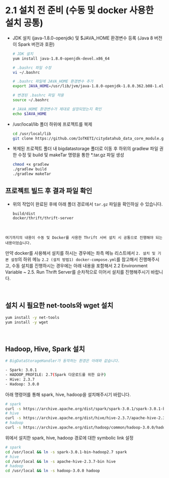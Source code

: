 # 2.1 설치 전 준비 (수동 및 docker 사용한 설치 공통)

- JDK 설치 (java-1.8.0-openjdk) 및 $JAVA_HOME 환경변수 등록 (Java 8 버전이 Spark 버전과 호환)

  ```bash
  # JDK 설치
  yum install java-1.8.0-openjdk-devel.x86_64

  # .bashrc 파일 수정
  vi ~/.bashrc

  # .bashrc 파일에 JAVA_HOME 환경변수 추가
  export JAVA_HOME=/usr/lib/jvm/java-1.8.0-openjdk-1.8.0.362.b08-1.el7_9.x86_64

  # 변경된 .bashrc 파일 적용
  source ~/.bashrc

  # JAVA_HOME 환경변수가 제대로 설정되었는지 확인
  echo $JAVA_HOME
  ```

- /usr/local/lib 폴더 하위에 프로젝트를 복제

  ```bash
  cd /usr/local/lib
  git clone https://github.com/IoTKETI/citydatahub_data_core_module.git
  ```

- 복제된 프로젝트 폴더 내 bigdatastorage 폴더로 이동 후 하위의 gradlew 파일 권한 수정 및 build 및 makeTar 명령을 통한 \*.tar.gz 파일 생성

  ```bash
  chmod +x gradlew
  ./gradlew build
  ./gradlew makeTar
  ```

## 프로젝트 빌드 후 결과 파일 확인

- 위의 작업이 완료된 후에 아래 폴더 경로에서 `tar.gz` 파일을 확인하실 수 있습니다.

  ```
  build/dist
  docker/thrift/thrift-server
  ```

  <br/>

`여기까지의 내용이 수동 및 Docker를 사용한 Thrift 서버 설치 시 공통으로 진행해야 되는 내용이었습니다.`

만약 docker를 사용해서 설치를 하시는 경우에는 좌측 메뉴 리스트에서 `2. 설치 및 기본 설정`의 하위 메뉴 `2.2 (설치 방법1) docker-compose.yml`를 참고해서 진행해주시고, 수동 설치를 진행하시는 경우에는 아래 내용을 포함해서 2.2 Environment Variable ~ 2.5. Run Thrift Server를 순차적으로 이어서 설치를 진행해주시기 바랍니다.

<br/>

## 설치 시 필요한 net-tools와 wget 설치

```bash
yum install -y net-tools
yum install -y wget
```

<br/>

## Hadoop, Hive, Spark 설치

```bash
# BigDataStorageHandler가 동작하는 환경은 아래와 같습니다.

- Spark: 3.0.1
- HADOOP_PROFILE: 2.7(Spark 다운로드를 위한 요구)
- Hive: 2.3.7
- Hadoop: 3.0.0
```

아래 명령어를 통해 spark, hive, hadoop을 설치해주시기 바랍니다.

```bash
# spark
curl -s https://archive.apache.org/dist/spark/spark-3.0.1/spark-3.0.1-bin-hadoop2.7.tgz | tar -xvz -C /usr/local/
# hive
curl -s https://archive.apache.org/dist/hive/hive-2.3.7/apache-hive-2.3.7-bin.tar.gz | tar -xvz -C /usr/local/
# hadoop
curl -s https://archive.apache.org/dist/hadoop/common/hadoop-3.0.0/hadoop-3.0.0.tar.gz | tar -xvz -C /usr/local/
```

위에서 설치한 spark, hive, hadoop 경로에 대한 symbolic link 설정

```bash
# spark
cd /usr/local && ln -s spark-3.0.1-bin-hadoop2.7 spark
# hive
cd /usr/local && ln -s apache-hive-2.3.7-bin hive
# hadoop
cd /usr/local && ln -s hadoop-3.0.0 hadoop
```
